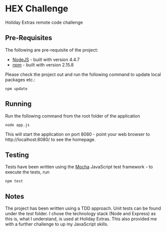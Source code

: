 # HEX Challenge
Holiday Extras remote code challenge

## Pre-Requisites
The following are pre-requisite of the project:

* [NodeJS](https://nodejs.org/en/) - built with version 4.4.7
* [npm](https://www.npmjs.com/) - built with version 2.15.8

Please check the project out and run the following command to update local packages etc.:

```
npm update
```

## Running
Run the following command from the root folder of the application

```
node app.js
```

This will start the application on port 8080 - point your web browser to http://localhost:8080/ to see the homepage.

## Testing
Tests have been written using the [Mocha](https://mochajs.org/) JavaScript test framework - to execute the tests, run

```
npm test
```

## Notes
The project has been written using a TDD approach. Unit tests can be found under the _test_ folder.
I chose the technology stack (Node and Express) as this is, what I understand, is used at Holiday Extras. This also provided me with a further challenge to up my JavaScript skills.
